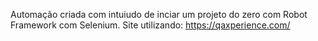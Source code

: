 Automação criada com intuiudo de inciar um projeto do zero com Robot Framework com Selenium.
Site utilizando: https://qaxperience.com/